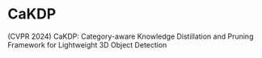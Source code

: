 # CaKDP
(CVPR 2024) CaKDP: Category-aware Knowledge Distillation and Pruning Framework for Lightweight 3D Object Detection
